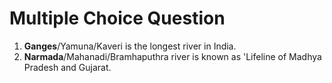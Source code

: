 # Multiple Choice Question

1. **Ganges**/Yamuna/Kaveri is the longest river in India.
2. **Narmada**/Mahanadi/Bramhaputhra river is known as 'Lifeline of Madhya Pradesh and Gujarat.
